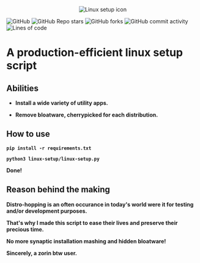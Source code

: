 <p align='center'><img src='https://i.ibb.co/CvNDcSZ/linux-setup.png' alt='Linux setup icon'/></p>

![GitHub](https://img.shields.io/github/license/Shadofer/linux-setup) ![GitHub Repo stars](https://img.shields.io/github/stars/Shadofer/linux-setup?style=social) ![GitHub forks](https://img.shields.io/github/forks/Shadofer/linux-setup?style=social) ![GitHub commit activity](https://img.shields.io/github/commit-activity/m/Shadofer/linux-setup) ![Lines of code](https://img.shields.io/tokei/lines/github/Shadofer/linux-setup)

# A production-efficient linux setup script

## Abilities

- **Install a wide variety of utility apps.**

- **Remove bloatware, cherrypicked for each distribution.**

## How to use

**```pip install -r requirements.txt```**

**```python3 linux-setup/linux-setup.py```**

**Done!**

## Reason behind the making

**Distro-hopping is an often occurance in today's world were it for testing and/or development purposes.**

**That's why I made this script to ease their lives and preserve their precious time.**

**No more synaptic installation mashing and hidden bloatware!**

**Sincerely, a zorin btw user.**